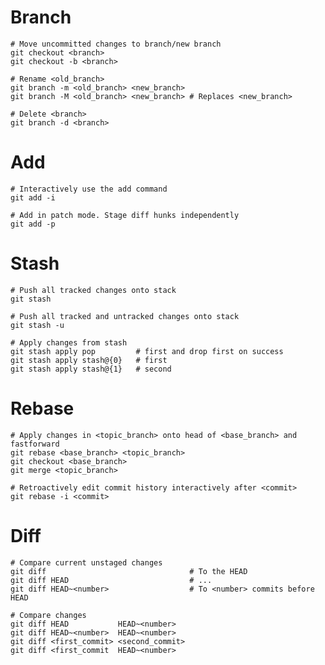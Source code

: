
# Branch

    # Move uncommitted changes to branch/new branch
    git checkout <branch>
    git checkout -b <branch>

    # Rename <old_branch>
    git branch -m <old_branch> <new_branch>
    git branch -M <old_branch> <new_branch> # Replaces <new_branch>

    # Delete <branch>
    git branch -d <branch>

# Add

    # Interactively use the add command
    git add -i

    # Add in patch mode. Stage diff hunks independently
    git add -p

# Stash

    # Push all tracked changes onto stack
    git stash

    # Push all tracked and untracked changes onto stack
    git stash -u

    # Apply changes from stash
    git stash apply pop         # first and drop first on success
    git stash apply stash@{0}   # first
    git stash apply stash@{1}   # second

# Rebase

    # Apply changes in <topic_branch> onto head of <base_branch> and fastforward
    git rebase <base_branch> <topic_branch>
    git checkout <base_branch>
    git merge <topic_branch>

    # Retroactively edit commit history interactively after <commit>
    git rebase -i <commit>

# Diff
    
    # Compare current unstaged changes
    git diff                                # To the HEAD
    git diff HEAD                           # ...
    git diff HEAD~<number>                  # To <number> commits before HEAD

    # Compare changes
    git diff HEAD           HEAD~<number>   
    git diff HEAD~<number>  HEAD~<number>
    git diff <first_commit> <second_commit>
    git diff <first_commit  HEAD~<number>
